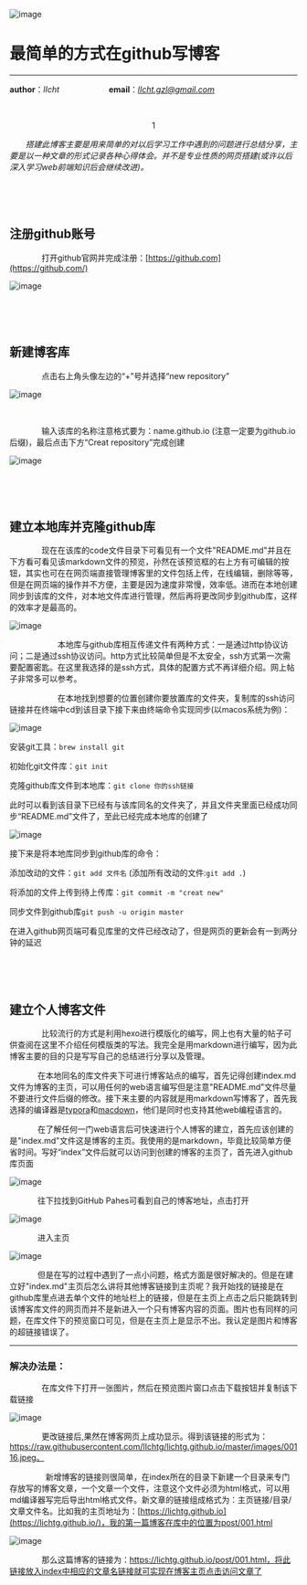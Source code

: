 ![image](https://raw.githubusercontent.com/lIchtg/lichtg.github.io/master/images/6.jpeg)

# __最简单的方式在github写博客__

----

__author__：*lIcht*  &nbsp;&nbsp;&nbsp;&nbsp;&nbsp;&nbsp;&nbsp;&nbsp;&nbsp;&nbsp;&nbsp;&nbsp;&nbsp;&nbsp;&nbsp;&nbsp;&nbsp;&nbsp;&nbsp;&nbsp; __email__：*lIcht.gzl@gmail.com*

&nbsp;

<center>1</center>

&ensp;&ensp;&ensp;&ensp;_搭建此博客主要是用来简单的对以后学习工作中遇到的问题进行总结分享，主要是以一种文章的形式记录各种心得体会。并不是专业性质的网页搭建(或许以后深入学习web前端知识后会继续改进)。_

&nbsp;

&nbsp;

## __注册github账号__

&ensp;&ensp;&ensp;&ensp;&ensp;&ensp;&ensp;&ensp;打开github官网并完成注册：[https://github.com](https://github.com/)

![image](https://raw.githubusercontent.com/lIchtg/lichtg.github.io/master/images/0011.png)

&nbsp;

&nbsp;

## __新建博客库__

&ensp;&ensp;&ensp;&ensp;&ensp;&ensp;&ensp;&ensp;点击右上角头像左边的“+”号并选择“new repository”

![image](https://raw.githubusercontent.com/lIchtg/lichtg.github.io/master/images/0012.png)

&nbsp;

&ensp;&ensp;&ensp;&ensp;&ensp;&ensp;&ensp;&ensp;输入该库的名称注意格式要为：name.github.io (注意一定要为github.io后缀)，最后点击下方“Creat repository”完成创建

![image](https://raw.githubusercontent.com/lIchtg/lichtg.github.io/master/images/0013.png)

&nbsp;

&nbsp;

## __建立本地库并克隆github库__

&ensp;&ensp;&ensp;&ensp;&ensp;&ensp;&ensp;&ensp;现在在该库的code文件目录下可看见有一个文件"README.md"并且在下方看可看见该markdown文件的预览，孙然在该预览框的右上方有可编辑的按钮，其实也可在在网页端直接管理博客里的文件包括上传，在线编辑，删除等等，但是在网页端的操作并不方便，主要是因为速度非常慢，效率低。进而在本地创建同步到该库的文件，对本地文件库进行管理，然后再将更改同步到github库，这样的效率才是最高的。



![image](https://raw.githubusercontent.com/lIchtg/lichtg.github.io/master/images/0014.png)

&ensp;&ensp;&ensp;&ensp;&ensp;&ensp;&ensp;&ensp;&ensp;&ensp;&ensp;&ensp;本地库与github库相互传递文件有两种方式：一是通过http协议访问；二是通过ssh协议访问。http方式比较简单但是不太安全，ssh方式第一次需要配置密匙。在这里我选择的是ssh方式，具体的配置方式不再详细介绍。网上帖子非常多可以参考。

&ensp;&ensp;&ensp;&ensp;&ensp;&ensp;&ensp;&ensp;&ensp;&ensp;&ensp;&ensp;在本地找到想要的位置创建你要放置库的文件夹，复制库的ssh访问链接并在终端中cd到该目录下接下来由终端命令实现同步(以macos系统为例)：

![image](https://raw.githubusercontent.com/lIchtg/lichtg.github.io/master/images/0015.png)

安装git工具：`brew install git`

初始化git文件库：`git init`

克隆github库文件到本地库：`git clone 你的ssh链接`

此时可以看到该目录下已经有与该库同名的文件夹了，并且文件夹里面已经成功同步“README.md”文件了，至此已经完成本地库的创建了

![image](https://raw.githubusercontent.com/lIchtg/lichtg.github.io/master/images/0016.png)

接下来是将本地库同步到github库的命令：

添加改动的文件：`git add 文件名` (添加所有改动的文件:`git add .`)

将添加的文件上传到待上传库：`git commit -m "creat new"`

同步文件到github库`git push -u origin master`

在进入github网页端可看见库里的文件已经改动了，但是网页的更新会有一到两分钟的延迟

&nbsp;

&nbsp;

## __建立个人博客文件__

&ensp;&ensp;&ensp;&ensp;&ensp;&ensp;&ensp;&ensp;比较流行的方式是利用hexo进行模版化的编写，网上也有大量的帖子可供查阅在这里不介绍任何模版类的写法。我完全是用markdown进行编写，因为此博客主要的目的只是写写自己的总结进行分享以及管理。

&ensp;&ensp;&ensp;&ensp;&ensp;&ensp;&ensp;在本地同名的库文件夹下可进行博客站点的编写，首先记得创建index.md文件为博客的主页，可以用任何的web语言编写但是注意"README.md"文件尽量不要进行文件后缀的修改。接下来主要的内容就是用markdown写博客了，首先我选择的编译器是[typora](https://www.typora.io/)和[macdown](https://macdown.uranusjr.com/)，他们是同时也支持其他web编程语言的。

&ensp;&ensp;&ensp;&ensp;&ensp;&ensp;&ensp;在了解任何一门web语言后可快速进行个人博客的建立，首先应该创建的是"index.md"文件这是博客的主页。我使用的是markdown，毕竟比较简单方便省时间。写好“index”文件后就可以访问到创建的博客的主页了，首先进入github库页面

![image](https://raw.githubusercontent.com/lIchtg/lichtg.github.io/master/images/0018.png)

&ensp;&ensp;&ensp;&ensp;&ensp;&ensp;&ensp;往下拉找到GitHub Pahes可看到自己的博客地址，点击打开

![image](https://raw.githubusercontent.com/lIchtg/lichtg.github.io/master/images/0019.png)

&ensp;&ensp;&ensp;&ensp;&ensp;&ensp;&ensp;进入主页

![image](https://raw.githubusercontent.com/lIchtg/lichtg.github.io/master/images/00110.png)

&ensp;&ensp;&ensp;&ensp;&ensp;&ensp;&ensp;但是在写的过程中遇到了一点小问题，格式方面是很好解决的。但是在建立好"index.md"主页后怎么讲将其他博客链接到主页呢？我开始找的链接是在github库里点进去单个文件的地址栏上的链接，但是在主页上点击之后只能跳转到该博客库文件的网页而并不是新进入一个只有博客内容的页面。图片也有同样的问题，在库文件下的预览窗口可见，但是在主页上是显示不出。我认定是图片和博客的超链接错误了。

---

### __解决办法是：__

&ensp;&ensp;&ensp;&ensp;&ensp;&ensp;&ensp;&ensp;在库文件下打开一张图片，然后在预览图片窗口点击下载按钮并复制该下载链接

![image](https://raw.githubusercontent.com/lIchtg/lichtg.github.io/master/images/0017.png)

&ensp;&ensp;&ensp;&ensp;&ensp;&ensp;&ensp;&ensp;更改链接后,果然在博客网页上成功显示。得到该链接的形式为：https://raw.githubusercontent.com/lIchtg/lichtg.github.io/master/images/00116.jpeg。

&ensp;&ensp;&ensp;&ensp;&ensp;&ensp;&ensp;&ensp;&ensp;新增博客的链接则很简单，在index所在的目录下新建一个目录来专门存放写的博客文章，一个文章一个文件，注意这个文件必须为html格式，可以用md编译器写完后导出html格式文件。新文章的链接组成格式为：主页链接/目录/文章文件名。比如我的主页地址为：[https://lichtg.github.io](https://lichtg.github.io/)，我的第一篇博客在库中的位置为post/001.html

![image](https://raw.githubusercontent.com/lIchtg/lichtg.github.io/master/images/00111.png)

&ensp;&ensp;&ensp;&ensp;&ensp;&ensp;&ensp;&ensp;那么这篇博客的链接为：https://lichtg.github.io/post/001.html，将此链接放入index中相应的文章名链接就可实现在博客主页点击访问文章了





